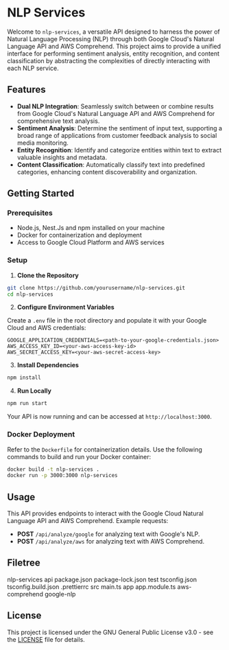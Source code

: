 # NLP Services

Welcome to `nlp-services`, a versatile API designed to harness the power of Natural Language Processing (NLP) through both Google Cloud's Natural Language API and AWS Comprehend. This project aims to provide a unified interface for performing sentiment analysis, entity recognition, and content classification by abstracting the complexities of directly interacting with each NLP service.

## Features

- **Dual NLP Integration**: Seamlessly switch between or combine results from Google Cloud's Natural Language API and AWS Comprehend for comprehensive text analysis.
- **Sentiment Analysis**: Determine the sentiment of input text, supporting a broad range of applications from customer feedback analysis to social media monitoring.
- **Entity Recognition**: Identify and categorize entities within text to extract valuable insights and metadata.
- **Content Classification**: Automatically classify text into predefined categories, enhancing content discoverability and organization.

## Getting Started

### Prerequisites

- Node.js, Nest.Js and npm installed on your machine
- Docker for containerization and deployment
- Access to Google Cloud Platform and AWS services

### Setup

1. **Clone the Repository**

```bash
git clone https://github.com/yourusername/nlp-services.git
cd nlp-services
```

2. **Configure Environment Variables**

Create a `.env` file in the root directory and populate it with your Google Cloud and AWS credentials:

```
GOOGLE_APPLICATION_CREDENTIALS=<path-to-your-google-credentials.json>
AWS_ACCESS_KEY_ID=<your-aws-access-key-id>
AWS_SECRET_ACCESS_KEY=<your-aws-secret-access-key>
```

3. **Install Dependencies**

```bash
npm install
```

4. **Run Locally**

```bash
npm run start
```

Your API is now running and can be accessed at `http://localhost:3000`.

### Docker Deployment

Refer to the `Dockerfile` for containerization details. Use the following commands to build and run your Docker container:

```bash
docker build -t nlp-services .
docker run -p 3000:3000 nlp-services
```

## Usage

This API provides endpoints to interact with the Google Cloud Natural Language API and AWS Comprehend. Example requests:

- **POST** `/api/analyze/google` for analyzing text with Google's NLP.
- **POST** `/api/analyze/aws` for analyzing text with AWS Comprehend.

## Filetree

nlp-services
  api
    package.json
    package-lock.json
    test
    tsconfig.json
    tsconfig.build.json
    .prettierrc
    src
      main.ts
      app
        app.module.ts
      aws-comprehend
      google-nlp
      

## License

This project is licensed under the GNU General Public License v3.0 - see the [LICENSE](LICENSE) file for details.
